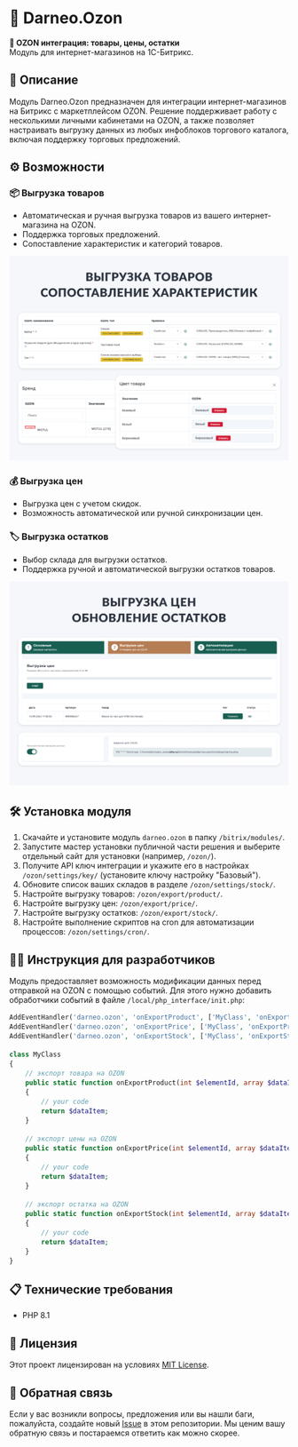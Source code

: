 # 🚀 Darneo.Ozon

**🛒 OZON интеграция: товары, цены, остатки**  
Модуль для интернет-магазинов на 1C-Битрикс.

## 📄 Описание

Модуль Darneo.Ozon предназначен для интеграции интернет-магазинов на Битрикс с маркетплейсом OZON. Решение поддерживает работу с несколькими личными кабинетами на OZON, а также позволяет настраивать выгрузку данных из любых инфоблоков торгового каталога, включая поддержку торговых предложений.

## ⚙️ Возможности

### 📦 Выгрузка товаров
- Автоматическая и ручная выгрузка товаров из вашего интернет-магазина на OZON.
- Поддержка торговых предложений.
- Сопоставление характеристик и категорий товаров.

![Ссылка на изображение настроек](https://github.com/esemashko/darneo.ozon/blob/main/images/preview-1.png)

### 💰 Выгрузка цен
- Выгрузка цен с учетом скидок.
- Возможность автоматической или ручной синхронизации цен.

### 🏷️ Выгрузка остатков
- Выбор склада для выгрузки остатков.
- Поддержка ручной и автоматической выгрузки остатков товаров.

![Ссылка на изображение настроек](https://github.com/esemashko/darneo.ozon/blob/main/images/preview-2.png)

## 🛠️ Установка модуля

1. Скачайте и установите модуль `darneo.ozon` в папку `/bitrix/modules/`.
2. Запустите мастер установки публичной части решения и выберите отдельный сайт для установки (например, `/ozon/`).
3. Получите API ключ интеграции и укажите его в настройках `/ozon/settings/key/` (установите ключу настройку "Базовый").
4. Обновите список ваших складов в разделе `/ozon/settings/stock/`.
5. Настройте выгрузку товаров: `/ozon/export/product/`.
6. Настройте выгрузку цен: `/ozon/export/price/`.
7. Настройте выгрузку остатков: `/ozon/export/stock/`.
8. Настройте выполнение скриптов на cron для автоматизации процессов: `/ozon/settings/cron/`.

## 👨‍💻 Инструкция для разработчиков

Модуль предоставляет возможность модификации данных перед отправкой на OZON с помощью событий. Для этого нужно добавить обработчики событий в файле `/local/php_interface/init.php`:

```php
AddEventHandler('darneo.ozon', 'onExportProduct', ['MyClass', 'onExportProduct']);
AddEventHandler('darneo.ozon', 'onExportPrice', ['MyClass', 'onExportPrice']);
AddEventHandler('darneo.ozon', 'onExportStock', ['MyClass', 'onExportStock']);

class MyClass
{
    // экспорт товара на OZON
    public static function onExportProduct(int $elementId, array $dataItem): array
    {
        // your code
        return $dataItem;
    }

    // экспорт цены на OZON
    public static function onExportPrice(int $elementId, array $dataItem): array
    {
        // your code
        return $dataItem;
    }

    // экспорт остатка на OZON
    public static function onExportStock(int $elementId, array $dataItem): array
    {
        // your code
        return $dataItem;
    }
}
```

## 📋 Технические требования

- PHP 8.1

## 📝 Лицензия

Этот проект лицензирован на условиях [MIT License](LICENSE).

## 📧 Обратная связь

Если у вас возникли вопросы, предложения или вы нашли баги, пожалуйста, создайте новый [Issue](../../issues) в этом репозитории. Мы ценим вашу обратную связь и постараемся ответить как можно скорее.
